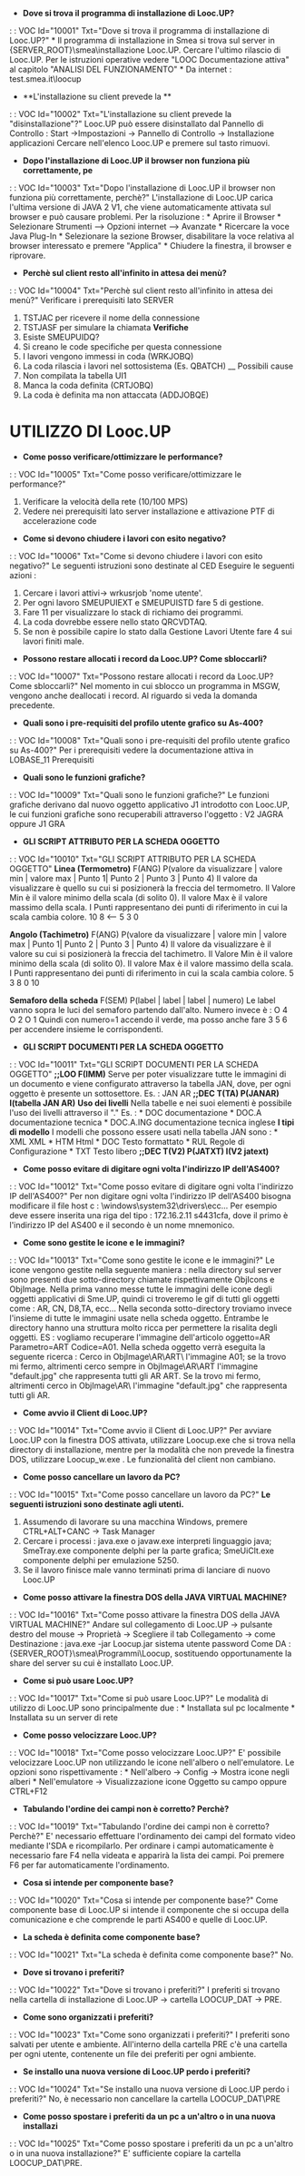 - **Dove si trova il programma di installazione di Looc.UP?**

 :  : VOC Id="10001" Txt="Dove si trova il programma di installazione di Looc.UP?"
 \* Il programma di installazione in Smea si trova sul server in {SERVER_ROOT}\smea\installazione Looc.UP\. Cercare l'ultimo rilascio di Looc.UP. Per le istruzioni operative vedere "LOOC Documentazione attiva" al capitolo "ANALISI DEL FUNZIONAMENTO"
 \* Da internet :  test.smea.it\loocup

- **L'installazione su client prevede la **

 :  : VOC Id="10002" Txt="L'installazione su client prevede la "disinstallazione"?"
 Looc.UP può essere disinstallato dal Pannello di Controllo :  Start ->Impostazioni -> Pannello di Controllo -> Installazione applicazioni
 Cercare nell'elenco Looc.UP e premere sul tasto rimuovi.

- **Dopo l'installazione di Looc.UP il browser non funziona più correttamente, pe**

 :  : VOC Id="10003" Txt="Dopo l'installazione di Looc.UP il browser non funziona più correttamente, perchè?"
 L'installazione di Looc.UP carica l'ultima versione di JAVA 2 V1, che viene automaticamente attivata sul browser e può causare problemi.
 Per la risoluzione : 
 \* Aprire il Browser
 \* Selezionare Strumenti --> Opzioni internet --> Avanzate
 \* Ricercare la voce Java Plug-In
 \* Selezionare la sezione Browser, disabilitare la voce relativa al browser interessato e premere "Applica"
 \* Chiudere la finestra, il browser e riprovare.

- **Perchè sul client resto all'infinito in attesa dei menù?**

 :  : VOC Id="10004" Txt="Perchè sul client resto all'infinito in attesa dei menù?"
 Verificare i prerequisiti lato SERVER
 1. TSTJAC per ricevere il nome della connessione
 2. TSTJASF per simulare la chiamata
 __Verifiche__
 1. Esiste SMEUPUIDQ?
 2. Si creano le code specifiche per questa connessione
 3. I lavori vengono immessi in coda (WRKJOBQ)
 4. La coda rilascia i lavori nel sottosistema (Es. QBATCH)
 __
 Possibili cause
 1. Non compilata la tabella UI1
 2. Manca la coda definita (CRTJOBQ)
 3. La coda è definita ma non attaccata  (ADDJOBQE)

# UTILIZZO DI Looc.UP
- **Come posso verificare/ottimizzare le performance?**

 :  : VOC Id="10005" Txt="Come posso verificare/ottimizzare le performance?"
 1. Verificare la velocità della rete (10/100 MPS)
 2. Vedere nei prerequisiti lato server installazione e attivazione PTF di accelerazione code

- **Come si devono chiudere i lavori con esito negativo?**

 :  : VOC Id="10006" Txt="Come si devono chiudere i lavori con esito negativo?"
 Le seguenti istruzioni sono destinate al CED
 Eseguire le seguenti azioni : 
 1. Cercare i lavori attivi-> wrkusrjob 'nome utente'.
 2. Per ogni lavoro SMEUPUIEXT e SMEUPUISTD fare 5 di gestione.
 3. Fare 11 per visualizzare lo stack di richiamo dei programmi.
 4. La coda dovrebbe essere nello stato QRCVDTAQ.
 5. Se non è possibile capire lo stato dalla Gestione Lavori Utente fare 4 sui lavori finiti male.

- **Possono restare allocati i record da Looc.UP? Come sbloccarli?**

 :  : VOC Id="10007" Txt="Possono restare allocati i record da Looc.UP? Come sbloccarli?"
 Nel momento in cui sblocco un programma in MSGW, vengono anche deallocati i record.
 Al riguardo si veda la domanda precedente.

- **Quali sono i pre-requisiti del profilo utente grafico su As-400?**

 :  : VOC Id="10008" Txt="Quali sono i pre-requisiti del profilo utente grafico su As-400?"
 Per i prerequisiti vedere la documentazione attiva in LOBASE_11 Prerequisiti

- **Quali sono le funzioni grafiche?**

 :  : VOC Id="10009" Txt="Quali sono le funzioni grafiche?"
 Le funzioni grafiche derivano dal nuovo oggetto applicativo J1 introdotto con Looc.UP, le cui funzioni grafiche sono recuperabili attraverso l'oggetto : 
 V2 JAGRA oppure J1 GRA

- **GLI SCRIPT ATTRIBUTO PER LA SCHEDA OGGETTO**

 :  : VOC Id="10010" Txt="GLI SCRIPT ATTRIBUTO PER LA SCHEDA OGGETTO"
 **Linea (Termometro)**
 F(ANG) P(valore da visualizzare | valore min | valore max | Punto 1|
 Punto 2 | Punto 3 | Punto 4)
 Il valore da visualizzare è quello su cui si posizionerà la freccia del termometro.
 Il Valore Min è il valore minimo della scala (di solito 0).
 Il valore Max è il valore massimo della scala.
 I Punti rappresentano dei punti di riferimento in cui la scala cambia colore.
 10
 8 <--
 5
 3
 0

 **Angolo (Tachimetro)**
 F(ANG) P(valore da visualizzare | valore min | valore max | Punto 1|
 Punto 2 | Punto 3 | Punto 4)
 Il valore da visualizzare è il valore su cui si posizionerà la freccia del tachimetro.
 Il Valore Min è il valore minimo della scala (di solito 0).
 Il valore Max è il valore massimo della scala.
 I Punti rappresentano dei punti di riferimento in cui la scala cambia colore.
 5
 3     8
 0           10

 **Semaforo della scheda**
 F(SEM) P(label | label | label | numero)
 Le label vanno sopra le luci del semaforo partendo dall'alto.
 Numero invece è : 
 O 4
 O 2
 O 1
 Quindi con numero=1 accendo il verde, ma posso anche fare 3 5 6 per accendere insieme le corrispondenti.

- **GLI SCRIPT DOCUMENTI PER LA SCHEDA OGGETTO**

 :  : VOC Id="10011" Txt="GLI SCRIPT DOCUMENTI PER LA SCHEDA OGGETTO"
 **;;LOO F(IMM)**
 Serve per poter visualizzare tutte le immagini di un documento e viene configurato attraverso la tabella JAN, dove, per
 ogni oggetto è presente un sottosettore.
 Es. :  JAN AR
 **;;DEC T(TA) P(JANAR) I(tabella JAN AR)**
 __Uso dei livelli__
 Nella tabelle e nei suoi elementi è possibile l'uso dei livelli attraverso il "."
 Es. : 
 \* DOC           documentazione
 \* DOC.A         documentazione tecnica
 \* DOC.A.ING     documentazione tecnica inglese
 __I tipi di modello__
 I modelli che possono essere usati nella tabella JAN sono : 
 \* XML    XML
 \* HTM    Html
 \* DOC    Testo formattato
 \* RUL    Regole di Configurazione
 \* TXT    Testo libero
 **;;DEC T(V2) P(JATXT) I(V2 jatext)**

- **Come posso evitare di digitare ogni volta l'indirizzo IP dell'AS400?**

 :  : VOC Id="10012" Txt="Come posso evitare di digitare ogni volta l'indirizzo IP dell'AS400?"
 Per non digitare ogni volta l'indirizzo IP dell'AS400 bisogna modificare il file host c : \windows\system32\drivers\ecc...
 Per esempio deve essere inserita una riga del tipo :  172.16.2.11 s4431cfa, dove il primo è l'indirizzo IP del AS400 e il secondo è un nome mnemonico.

- **Come sono gestite le icone e le immagini?**

 :  : VOC Id="10013" Txt="Come sono gestite le icone e le immagini?"
 Le icone vengono gestite nella seguente maniera :  nella directory sul server sono presenti due sotto-directory chiamate rispettivamente ObjIcons
 e ObjImage.
 Nella prima vanno messe tutte le immagini delle icone degli oggetti applicativi di Sme.UP, quindi ci troveremo le gif di tutti gli oggetti come :  AR, CN, D8,TA, ecc...
 Nella seconda sotto-directory troviamo invece l'insieme di tutte le immagini usate nella scheda oggetto.
 Entrambe le directory hanno una struttura molto ricca per permettere la risalita degli oggetti.
 ES :  vogliamo recuperare l'immagine dell'articolo oggetto=AR Parametro=ART
 Codice=A01. Nella scheda oggetto verrà eseguita la seguente ricerca : 
 Cerco in ObjImage\AR\ART\ l'immagine A01; se la trovo mi fermo, altrimenti cerco sempre in ObjImage\AR\ART l'immagine "default.jpg" che rappresenta tutti gli AR ART.
 Se la trovo mi fermo, altrimenti cerco in ObjImage\AR\ l'immagine "default.jpg" che rappresenta tutti gli AR.

- **Come avvio il Client di Looc.UP?**

 :  : VOC Id="10014" Txt="Come avvio il Client di Looc.UP?"
 Per avviare Looc.UP con la finestra DOS attivata, utilizzare Loocup.exe che si trova nella directory di installazione, mentre per la modalità che non prevede la finestra DOS, utilizzare Loocup_w.exe . Le funzionalità del client non cambiano.

- **Come posso cancellare un lavoro da PC?**

 :  : VOC Id="10015" Txt="Come posso cancellare un lavoro da PC?"
 __Le seguenti istruzioni sono destinate agli utenti.__
 1. Assumendo di lavorare su una macchina Windows, premere CTRL+ALT+CANC -> Task Manager
 2. Cercare i processi : 
 java.exe o javaw.exe interpreti linguaggio java;
 SmeTray.exe componente delphi per la parte grafica;
 SmeUiClt.exe componente delphi per emulazione 5250.
 3. Se il lavoro finisce male vanno terminati prima di lanciare di nuovo Looc.UP

- **Come posso attivare la finestra DOS della JAVA VIRTUAL MACHINE?**

 :  : VOC Id="10016" Txt="Come posso attivare la finestra DOS della JAVA VIRTUAL MACHINE?"
 Andare sul collegamento di Looc.UP -> pulsante destro del mouse -> Proprietà -> Scegliere il tab Collegamento -> come Destinazione : 
 java.exe -jar Loocup.jar sistema utente password
 Come DA : 
 {SERVER_ROOT}\smea\Programmi\Loocup, sostituendo opportunamente la share del server su cui è installato Looc.UP.

- **Come si può usare Looc.UP?**

 :  : VOC Id="10017" Txt="Come si può usare Looc.UP?"
 Le modalità di utilizzo di Looc.UP sono principalmente due : 
 \* Installata sul pc localmente
 \* Installata su un server di rete

- **Come posso velocizzare Looc.UP?**

 :  : VOC Id="10018" Txt="Come posso velocizzare Looc.UP?"
 E' possibile velocizzare Looc.UP non utilizzando le icone nell'albero o nell'emulatore.
 Le opzioni sono rispettivamente : 
 \* Nell'albero -> Config -> Mostra icone negli alberi
 \* Nell'emulatore -> Visualizzazione icone Oggetto su campo oppure CTRL+F12

- **Tabulando l'ordine dei campi non è corretto? Perchè?**

 :  : VOC Id="10019" Txt="Tabulando l'ordine dei campi non è corretto? Perchè?"
 E' necessario effettuare l'ordinamento dei campi del formato video mediante l'SDA e ricompilarlo.
 Per ordinare i campi automaticamente è necessario fare F4 nella videata e apparirà la lista dei campi. Poi premere F6 per far automaticamente l'ordinamento.

- **Cosa si intende per componente base?**

 :  : VOC Id="10020" Txt="Cosa si intende per componente base?"
 Come componente base di Looc.UP si intende il componente che si occupa della comunicazione e che comprende le parti AS400 e quelle di Looc.UP.

- **La scheda è definita come componente base?**

 :  : VOC Id="10021" Txt="La scheda è definita come componente base?"
 No.

- **Dove si trovano i preferiti?**

 :  : VOC Id="10022" Txt="Dove si trovano i preferiti?"
 I preferiti si trovano nella cartella di installazione di Looc.UP -> cartella LOOCUP_DAT -> PRE.

- **Come sono organizzati i preferiti?**

 :  : VOC Id="10023" Txt="Come sono organizzati i preferiti?"
 I preferiti sono salvati per utente e ambiente.
 All'interno della cartella PRE c'è una cartella per ogni utente, contenente un file dei preferiti per ogni ambiente.

- **Se installo una nuova versione di Looc.UP perdo i preferiti?**

 :  : VOC Id="10024" Txt="Se installo una nuova versione di Looc.UP perdo i preferiti?"
 No, è necessario non cancellare la cartella LOOCUP_DAT\PRE

- **Come posso spostare i preferiti da un pc a un'altro o in una nuova installazi**

 :  : VOC Id="10025" Txt="Come posso spostare i preferiti da un pc a un'altro o in una nuova installazione?"
 E' sufficiente copiare la cartella LOOCUP_DAT\PRE.
